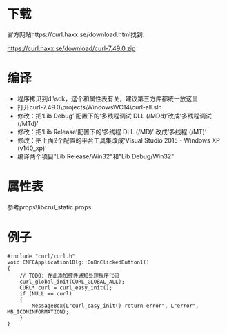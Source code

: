 下载
===
官方网站https://curl.haxx.se/download.html找到:

https://curl.haxx.se/download/curl-7.49.0.zip


编译
===
- 程序拷贝到d:\sdk，这个和属性表有关，建议第三方库都统一放这里
- 打开curl-7.49.0\projects\Windows\VC14\curl-all.sln
- 修改：把‘Lib Debug’  配置下的‘多线程调试 DLL (/MDd)’改成‘多线程调试 (/MTd)’
- 修改：把‘Lib Release’配置下的‘多线程 DLL (/MD)’     改成‘多线程 (/MT)’
- 修改：把上面2个配置的平台工具集改成‘Visual Studio 2015 - Windows XP (v140_xp)’
- 编译两个项目"Lib Release/Win32"和"Lib Debug/Win32"



属性表
===
参考props\libcrul_static.props


例子
===

	#include "curl/curl.h"
	void CMFCApplication1Dlg::OnBnClickedButton1()
	{
		// TODO: 在此添加控件通知处理程序代码
		curl_global_init(CURL_GLOBAL_ALL);
		CURL* curl = curl_easy_init();
		if (NULL == curl)
		{
			MessageBox(L"curl_easy_init() return error", L"error", MB_ICONINFORMATION);
		}
	}
